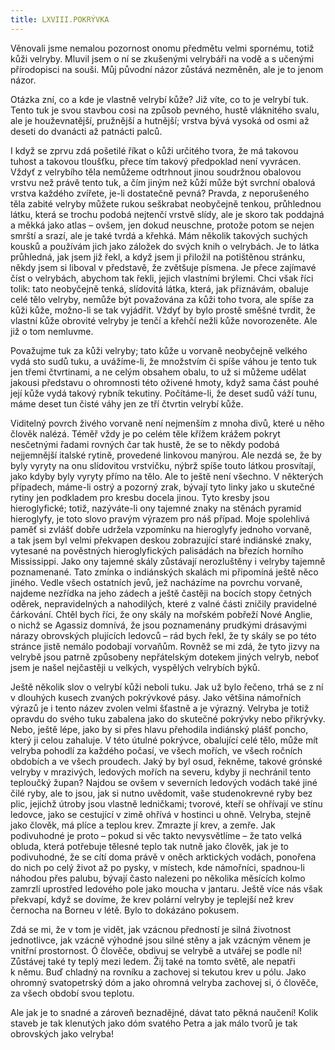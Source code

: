 ```yaml
---
title: LXVIII.POKRÝVKA
---
```


Věnovali jsme nemalou pozornost onomu předmětu velmi spornému, totiž kůži velryby. Mluvil jsem o ní se zkušenými velrybáři na vodě a s učenými přírodopisci na souši. Můj původní názor zůstává nezměněn, ale je to jenom názor.

Otázka zní, co a kde je vlastně velrybí kůže? Již víte, co to je velrybí tuk. Tento tuk je svou stavbou cosi na způsob pevného, hustě vláknitého svalu, ale je houževnatější, pružnější a hutnější; vrstva bývá vysoká od osmi až deseti do dvanácti až patnácti palců.

I když se zprvu zdá pošetilé říkat o kůži určitého tvora, že má takovou tuhost a takovou tloušťku, přece tím takový předpoklad není vyvrácen. Vždyť z velrybího těla nemůžeme odtrhnout jinou soudržnou obalovou vrstvu než právě tento tuk, a čím jiným než kůží může být svrchní obalová vrstva každého zvířete, je-li dostatečně pevná? Pravda, z neporušeného těla zabité velryby můžete rukou seškrabat neobyčejně tenkou, průhlednou látku, která se trochu podobá nejtenčí vrstvě slídy, ale je skoro tak poddajná a měkká jako atlas – ovšem, jen dokud neuschne, protože potom se nejen smrští a srazí, ale je také tvrdá a křehká. Mám několik takových suchých kousků a používám jich jako záložek do svých knih o velrybách. Je to látka průhledná, jak jsem již řekl, a když jsem ji přiložil na potištěnou stránku, někdy jsem si liboval v představě, že zvětšuje písmena. Je přece zajímavé číst o velrybách, abychom tak řekli, jejich vlastními brýlemi. Chci však říci tolik: tato neobyčejně tenká, slídovitá látka, která, jak přiznávám, obaluje celé tělo velryby, nemůže být považována za kůži toho tvora, ale spíše za kůži kůže, možno-li se tak vyjádřit. Vždyť by bylo prostě směšné tvrdit, že vlastní kůže obrovité velryby je tenčí a křehčí nežli kůže novorozeněte. Ale již o tom nemluvme.

Považujme tuk za kůži velryby; tato kůže u vorvaně neobyčejně velkého vydá sto sudů tuku, a uvážíme-li, že množstvím či spíše váhou je tento tuk jen třemi čtvrtinami, a ne celým obsahem obalu, to už si můžeme udělat jakousi představu o ohromnosti této oživené hmoty, když sama část pouhé její kůže vydá takový rybník tekutiny. Počítáme-li, že deset sudů váží tunu, máme deset tun čisté váhy jen ze tří čtvrtin velrybí kůže.

Viditelný povrch živého vorvaně není nejmenším z mnoha divů, které u něho člověk nalézá. Téměř vždy je po celém těle křížem krážem pokryt nesčetnými řadami rovných čar tak hustě, že se to někdy podobá nejjemnější italské rytině, provedené linkovou manýrou. Ale nezdá se, že by byly vyryty na onu slídovitou vrstvičku, nýbrž spíše touto látkou prosvítají, jako kdyby byly vyryty přímo na tělo. Ale to ještě není všechno. V některých případech, máme-li ostrý a pozorný zrak, bývají tyto linky jako u skutečné rytiny jen podkladem pro kresbu docela jinou. Tyto kresby jsou hieroglyfické; totiž, nazýváte-li ony tajemné znaky na stěnách pyramid hieroglyfy, je toto slovo pravým výrazem pro náš případ. Moje spolehlivá paměť si zvlášť dobře udržela vzpomínku na hieroglyfy jednoho vorvaně, a tak jsem byl velmi překvapen deskou zobrazující staré indiánské znaky, vytesané na pověstných hieroglyfických palisádách na březích horního Mississippi. Jako ony tajemné skály zůstávají nerozluštěny i velryby tajemně poznamenané. Tato zmínka o indiánských skalách mi připomíná ještě něco jiného. Vedle všech ostatních jevů, jež nacházíme na povrchu vorvaně, najdeme nezřídka na jeho zádech a ještě častěji na bocích stopy četných oděrek, nepravidelných a nahodilých, které z valné části zničily pravidelné čárkování. Chtěl bych říci, že ony skály na mořském pobřeží Nové Anglie, o nichž se Agassiz domnívá, že jsou poznamenány prudkými drásavými nárazy obrovských plujících ledovců – rád bych řekl, že ty skály se po této stránce jistě nemálo podobají vorvaňům. Rovněž se mi zdá, že tyto jizvy na velrybě jsou patrně způsobeny nepřátelským dotekem jiných velryb, neboť jsem je našel nejčastěji u velkých, vyspělých velrybích býků.

Ještě několik slov o velrybí kůži neboli tuku. Jak už bylo řečeno, trhá se z ní v dlouhých kusech zvaných pokrývkové pásy. Jako většina námořních výrazů je i tento název zvolen velmi šťastně a je výrazný. Velryba je totiž opravdu do svého tuku zabalena jako do skutečné pokrývky nebo přikrývky. Nebo, ještě lépe, jako by si přes hlavu přehodila indiánský plášť poncho, který ji celou zahaluje. V této útulné pokrývce, obalující celé tělo, může mít velryba pohodlí za každého počasí, ve všech mořích, ve všech ročních obdobích a ve všech proudech. Jaký by byl osud, řekněme, takové grónské velryby v mrazivých, ledových mořích na severu, kdyby ji nechránil tento teploučký župan? Najdou se ovšem v severních ledových vodách také jiné čilé ryby, ale to jsou, jak si nutno uvědomit, vaše studenokrevné ryby bez plic, jejichž útroby jsou vlastně ledničkami; tvorové, kteří se ohřívají ve stínu ledovce, jako se cestující v zimě ohřívá v hostinci u ohně. Velryba, stejně jako člověk, má plíce a teplou krev. Zmrazte jí krev, a zemře. Jak podivuhodné je proto – pokud si věc takto nevysvětlíme – že tato velká obluda, která potřebuje tělesné teplo tak nutně jako člověk, jak je to podivuhodné, že se cítí doma právě v oněch arktických vodách, ponořena do nich po celý život až po pysky, v místech, kde námořníci, spadnou-li náhodou přes palubu, bývají často nalezeni po několika měsících kolmo zamrzlí uprostřed ledového pole jako moucha v jantaru. Ještě více nás však překvapí, když se dovíme, že krev polární velryby je teplejší než krev černocha na Borneu v létě. Bylo to dokázáno pokusem.

Zdá se mi, že v tom je vidět, jak vzácnou předností je silná životnost jednotlivce, jak vzácně výhodné jsou silné stěny a jak vzácným věnem je vnitřní prostornost. Ó člověče, obdivuj se velrybě a utvářej se podle ní! Zůstávej také ty teplý mezi ledem. Žij také na tomto světě, ale nepatři k němu. Buď chladný na rovníku a zachovej si tekutou krev u pólu. Jako ohromný svatopetrský dóm a jako ohromná velryba zachovej si, ó člověče, za všech období svou teplotu.

Ale jak je to snadné a zároveň beznadějné, dávat tato pěkná naučení! Kolik staveb je tak klenutých jako dóm svatého Petra a jak málo tvorů je tak obrovských jako velryba!
